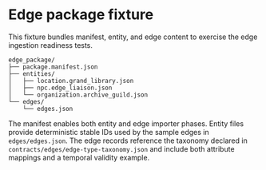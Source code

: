 # Edge package fixture

This fixture bundles manifest, entity, and edge content to exercise the edge ingestion readiness tests.

```
edge_package/
├── package.manifest.json
├── entities/
│   ├── location.grand_library.json
│   ├── npc.edge_liaison.json
│   └── organization.archive_guild.json
└── edges/
    └── edges.json
```

The manifest enables both entity and edge importer phases. Entity files provide deterministic stable IDs used by the sample edges
in `edges/edges.json`. The edge records reference the taxonomy declared in `contracts/edges/edge-type-taxonomy.json` and include
both attribute mappings and a temporal validity example.
